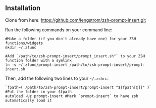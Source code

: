 ## Installation

Clone from here: https://github.com/lengstrom/zsh-prompt-insert.git

Run the following commands on your command line:

```
#Make a folder (if you don't already have one) for your ZSH functions/widgets
mkdir ~/.zfunc

#Add `/path/to/zsh-prompt-insert/prompt_insert.sh"` to your ZSH function folder with a symlink
ln -s ~/.zfunc/prompt-insert /path/to/zsh-prompt-insert/prompt-insert.sh
```

Then, add the following two lines to your `~/.zshrc`:
```
`fpath=( /path/to/zsh-prompt-insert/prompt-insert "${fpath[@]}" )` #Put the folder in your $fpath
autoload -Uz prompt-insert #Mark `prompt-insert` to have zsh automatically load it
```
